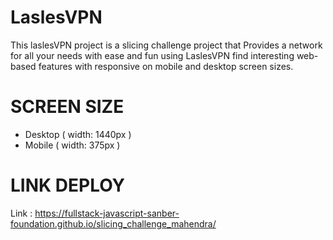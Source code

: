 # LaslesVPN
This laslesVPN project is a slicing challenge project that Provides a network for all your needs with ease and fun using LaslesVPN find interesting web-based features with responsive on mobile and desktop screen sizes.
# SCREEN SIZE
+ Desktop ( width: 1440px )
+ Mobile ( width: 375px )

# LINK DEPLOY
Link : https://fullstack-javascript-sanber-foundation.github.io/slicing_challenge_mahendra/